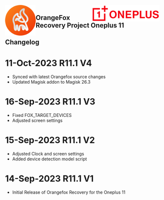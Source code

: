 <img src="https://github.com/Sanju0910/Sanju0910/blob/main/images/of_logo.png" width=100 height=100 align="left" />  
<img src="https://github.com/Sanju0910/Sanju0910/blob/main/images/oneplus_logo.png" align="right"/>

## OrangeFox Recovery Project Oneplus 11
## Changelog

# 11-Oct-2023 R11.1 V4
 - Synced with latest Orangefox source changes
 - Updated Magisk addon to Magisk 26.3

# 16-Sep-2023 R11.1 V3
 - Fixed FOX_TARGET_DEVICES
 - Adjusted screen settings
 
# 15-Sep-2023 R11.1 V2
 - Adjusted Clock and screen settings
 - Added device detection model script

# 14-Sep-2023 R11.1 V1
 - Initial Release of Orangefox Recovery for the Oneplus 11

